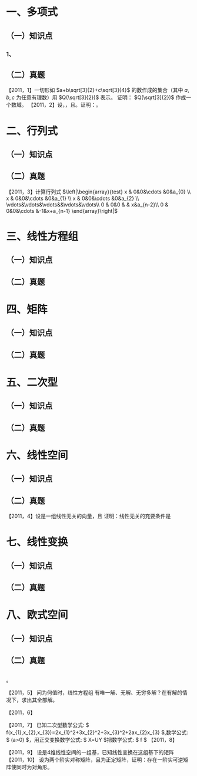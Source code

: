 # 一、多项式
## （一）知识点
### 1、
## （二）真题
【2011，1】一切形如
$a+b\sqrt[3]{2}+c\sqrt[3]{4}$
的数作成的集合（其中
$a,b,c$
为任意有理数）用
$Q(\sqrt[3]{2})$
表示。
证明： 
$Q(\sqrt[3]{2})$
作成一个数域。
【2011，2】设，，且。证明：。

# 二、行列式
## （一）知识点
## （二）真题
【2011，3】计算行列式
$\left|\begin{array}{test} 
    x &  0&0&\cdots &0&a_{0}   \\ 
    x &  0&0&\cdots &0&a_{1} \\ 
 x &  0&0&\cdots &0&a_{2} \\ 
\vdots&\vdots&\vdots&&\vdots&\vdots\\
  0 &   0&0  & & x&a_{n-2}\\ 
  0 &  0&0&\cdots &-1&x+a_{n-1}   
\end{array}\right|$

# 三、线性方程组
## （一）知识点
## （二）真题

# 四、矩阵
## （一）知识点
## （二）真题

# 五、二次型
## （一）知识点
## （二）真题

# 六、线性空间
## （一）知识点
## （二）真题
【2011，4】设是一组线性无关的向量，且
证明：线性无关的充要条件是

# 七、线性变换
## （一）知识点
## （二）真题

# 八、欧式空间
## （一）知识点
## （二）真题

 
 
 

##
。

【2011，5】
问为何值时，线性方程组
有唯一解、无解、无穷多解？在有解的情况下，求出其全部解。

【2011，6】

【2011，7】
已知二次型数学公式: $ f(x_{1},x_{2},x_{3})=2x_{1}^2+3x_{2}^2+3x_{3}^2+2ax_{2}x_{3} $,数学公式: $ (a>0) $，用正交变换数学公式: $ X=UY $把数学公式: $ f $
【2011，8】

【2011，9】
设是4维线性空间的一组基，已知线性变换在这组基下的矩阵
【2011，10】
设为两个阶实对称矩阵，且为正定矩阵，证明：存在一阶实可逆矩阵使同时为对角形。
